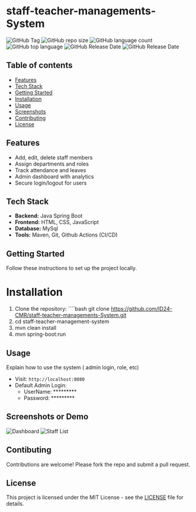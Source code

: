 # staff-teacher-managements-System
![GitHub Tag](https://img.shields.io/github/v/tag/ID24-CMR/staff-teacher-managements-System)
![GitHub repo size](https://img.shields.io/github/repo-size/ID24-CMR/staff-teacher-managements-System)
![GitHub language count](https://img.shields.io/github/languages/count/ID24-CMR/staff-teacher-managements-System)
![GitHub top language](https://img.shields.io/github/languages/top/ID24-CMR/staff-teacher-managements-System)
![GitHub Release Date](https://img.shields.io/github/release-date-pre/ID24-CMR/staff-teacher-managements-System)
![GitHub Release Date](https://img.shields.io/github/release-pre/ID24-CMR/staff-teacher-managements-System)

## Table of contents
- [Features](#features)
- [Tech Stack](#tech-stack)
- [Getting Started](getting-started)
- [Installation](#installation)
- [Usage](#usage)
- [Screenshots](#screenshots)
- [Contributing](#contributing)
- [License](#license)

## Features
- Add, edit, delete staff members
- Assign departments and roles
- Track attendance and leaves
- Admin dashboard with analytics
- Secure login/logout for users

## Tech Stack
- **Backend:** Java Spring Boot
- **Frontend:** HTML, CSS, JavaScript
- **Database:** MySql
- **Tools:** Maven, Git, Github Actions (CI/CD)

## Getting Started
Follow these instructions to set up the project locally.
  # Installation
  1. Clone the repository:
     ´´´´bash
     git clone
     https://github.com/ID24-CMR/staff-teacher-managements-System.git
  2. cd staff-teacher-management-system
  3. mvn clean install
  4. mvn spring-boot:run
## Usage
Explain how to use the system ( admin login, role, etc)
- Visit: `http://localhost:8080`
- Default Admin Login:
  - UserName: *********
  - Password: *********

## Screenshots or Demo
![Dashboard](screenshots/dashboard.png)
![Staff List](screenshots/staff-list.png)

## Contibuting
Contributions are welcome! Please fork the repo and submit a pull request.

## License
This project is licensed under the MIT License - see the [LICENSE](LICENSE) file for details.
